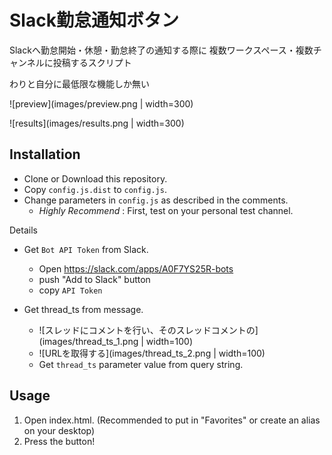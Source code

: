 # Slack勤怠通知ボタン

Slackへ勤怠開始・休憩・勤怠終了の通知する際に
複数ワークスペース・複数チャンネルに投稿するスクリプト

わりと自分に最低限な機能しか無い

![preview](images/preview.png | width=300)

![results](images/results.png | width=300)


## Installation

- Clone or Download this repository.
- Copy `config.js.dist` to `config.js`.
- Change parameters in `config.js` as described in the comments.
  - *Highly Recommend* : First, test on your personal test channel. 

Details

- Get `Bot API Token` from Slack.
  - Open https://slack.com/apps/A0F7YS25R-bots
  - push "Add to Slack" button
  - copy `API Token`

- Get thread_ts from message.
  - ![スレッドにコメントを行い、そのスレッドコメントの](images/thread_ts_1.png | width=100)
  - ![URLを取得する](images/thread_ts_2.png | width=100)
  - Get `thread_ts` parameter value from query string.


## Usage

1. Open index.html. (Recommended to put in "Favorites" or create an alias on your desktop)
2. Press the button!
